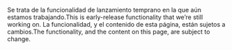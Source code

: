 <span data-ttu-id="a2456-101">Se trata de la funcionalidad de lanzamiento temprano en la que aún estamos trabajando.</span><span class="sxs-lookup"><span data-stu-id="a2456-101">This is early-release functionality that we’re still working on.</span></span> <span data-ttu-id="a2456-102">La funcionalidad, y el contenido de esta página, están sujetos a cambios.</span><span class="sxs-lookup"><span data-stu-id="a2456-102">The functionality, and the content on this page, are subject to change.</span></span>
